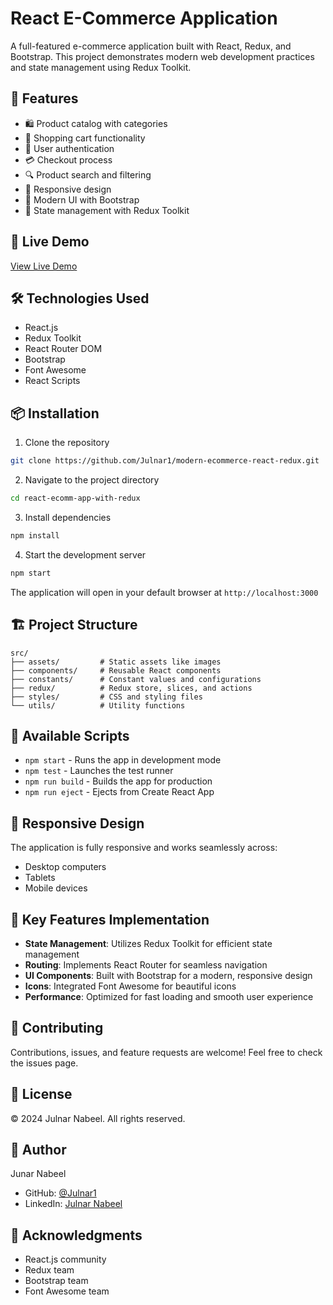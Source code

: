 # React E-Commerce Application

A full-featured e-commerce application built with React, Redux, and Bootstrap. This project demonstrates modern web development practices and state management using Redux Toolkit.

## 🌟 Features

- 🛍️ Product catalog with categories
- 🛒 Shopping cart functionality
- 👤 User authentication
- 💳 Checkout process
- 🔍 Product search and filtering
- 📱 Responsive design
- 🎨 Modern UI with Bootstrap
- 🔄 State management with Redux Toolkit

## 🚀 Live Demo

[View Live Demo](https://your-vercel-deployment-url.vercel.app)

## 🛠️ Technologies Used

- React.js
- Redux Toolkit
- React Router DOM
- Bootstrap
- Font Awesome
- React Scripts

## 📦 Installation

1. Clone the repository
```bash
git clone https://github.com/Julnar1/modern-ecommerce-react-redux.git
```

2. Navigate to the project directory
```bash
cd react-ecomm-app-with-redux
```

3. Install dependencies
```bash
npm install
```

4. Start the development server
```bash
npm start
```

The application will open in your default browser at `http://localhost:3000`

## 🏗️ Project Structure

```
src/
├── assets/         # Static assets like images
├── components/     # Reusable React components
├── constants/      # Constant values and configurations
├── redux/          # Redux store, slices, and actions
├── styles/         # CSS and styling files
└── utils/          # Utility functions
```

## 🔧 Available Scripts

- `npm start` - Runs the app in development mode
- `npm test` - Launches the test runner
- `npm run build` - Builds the app for production
- `npm run eject` - Ejects from Create React App

## 📱 Responsive Design

The application is fully responsive and works seamlessly across:
- Desktop computers
- Tablets
- Mobile devices

## 🎯 Key Features Implementation

- **State Management**: Utilizes Redux Toolkit for efficient state management
- **Routing**: Implements React Router for seamless navigation
- **UI Components**: Built with Bootstrap for a modern, responsive design
- **Icons**: Integrated Font Awesome for beautiful icons
- **Performance**: Optimized for fast loading and smooth user experience

## 🤝 Contributing

Contributions, issues, and feature requests are welcome! Feel free to check the issues page.

## 📝 License

© 2024 Julnar Nabeel. All rights reserved.

## 👤 Author

Junar Nabeel
- GitHub: [@Julnar1](https://github.com/Julnar1)
- LinkedIn: [Julnar Nabeel](https://www.linkedin.com/in/julnar-nabeel/)

## 🙏 Acknowledgments

- React.js community
- Redux team
- Bootstrap team
- Font Awesome team
